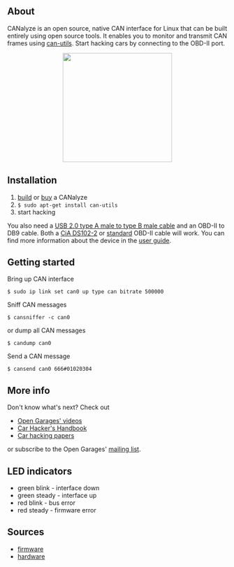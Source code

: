 ## About
CANalyze is an open source, native CAN interface for Linux that can be built entirely using open source tools. It enables you to monitor and transmit CAN frames using [can-utils](https://github.com/linux-can/can-utils). Start hacking cars by connecting to the OBD-II port.

<p align="center"><img src="https://raw.githubusercontent.com/kkuchera/canalyze/master/assets/images/canalyze1.jpg" width="250"></p>

## Installation
1. [build](https://github.com/kkuchera/canalyze-fw) or [buy](https://www.tindie.com/products/Muted/canalyze/) a CANalyze
2. `$ sudo apt-get install can-utils`
3. start hacking

You also need a [USB 2.0 type A male to type B male cable](https://www.amazon.com/AmazonBasics-USB-2-0-Cable-Male/dp/B00NH11KIK/) and an OBD-II to DB9 cable. Both a [CiA DS102-2](http://mouser.com/ProductDetail/EasySync/OBD-M-DB9-F-ES/?qs=pLQRQR43dtrcAQQLCUAIxA%3D%3D) or [standard](https://www.sparkfun.com/products/10087) OBD-II cable will work. You can find more information about the device in the [user guide](userguide.md).

## Getting started
Bring up CAN interface
```shell
$ sudo ip link set can0 up type can bitrate 500000
```
Sniff CAN messages
```shell
$ cansniffer -c can0
```
or dump all CAN messages
```shell
$ candump can0
```
Send a CAN message
```shell
$ cansend can0 666#01020304
```

## More info
Don't know what's next? Check out
* [Open Garages' videos](https://www.youtube.com/playlist?list=PLBqtCp9s_lnEOtf6I1DDMEANIzJJLXRhe)
* [Car Hacker's Handbook](http://opengarages.org/handbook/)
* [Car hacking papers](http://illmatics.com/carhacking.html)

or subscribe to the Open Garages' [mailing list](https://groups.google.com/forum/?fromgroups#!forum/open-garages).

## LED indicators
* green blink - interface down
* green steady - interface up
* red blink - bus error
* red steady - firmware error

## Sources
* [firmware](https://github.com/kkuchera/canalyze-fw)
* [hardware](https://github.com/kkuchera/canalyze-hw)

